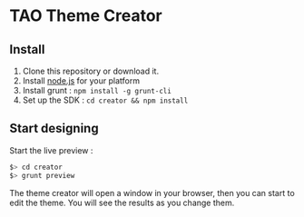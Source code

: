 # TAO Theme Creator

## Install

1. Clone this repository or download it.
2. Install [node.js](https://nodejs.org/download/) for your platform
3. Install grunt : `npm install -g grunt-cli`
4. Set up the SDK : `cd creator && npm install`

## Start designing


Start the live preview :

```bash
$> cd creator
$> grunt preview
```

The theme creator will open a window in your browser, then you can start to edit the theme.
You will see the results as you change them.
